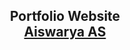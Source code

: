 <h2 align="center">
  Portfolio Website<br/>
  <a href="https://soumyajit.vercel.app/" target="_blank">Aiswarya AS</a>
</h2>
<a href="" target='blank>Live</a>
